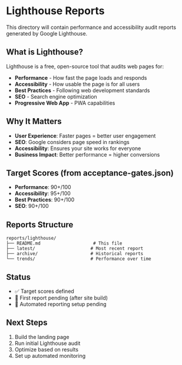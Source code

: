 # Lighthouse Reports

This directory will contain performance and accessibility audit reports generated by Google Lighthouse.

## What is Lighthouse?
Lighthouse is a free, open-source tool that audits web pages for:
- **Performance** - How fast the page loads and responds
- **Accessibility** - How usable the page is for all users
- **Best Practices** - Following web development standards
- **SEO** - Search engine optimization
- **Progressive Web App** - PWA capabilities

## Why It Matters
- **User Experience**: Faster pages = better user engagement
- **SEO**: Google considers page speed in rankings
- **Accessibility**: Ensures your site works for everyone
- **Business Impact**: Better performance = higher conversions

## Target Scores (from acceptance-gates.json)
- **Performance**: 90+/100
- **Accessibility**: 95+/100
- **Best Practices**: 90+/100
- **SEO**: 90+/100

## Reports Structure
```
reports/lighthouse/
├── README.md                    # This file
├── latest/                     # Most recent report
├── archive/                    # Historical reports
└── trends/                     # Performance over time
```

## Status
- ✅ Target scores defined
- 🔄 First report pending (after site build)
- 🔄 Automated reporting setup pending

## Next Steps
1. Build the landing page
2. Run initial Lighthouse audit
3. Optimize based on results
4. Set up automated monitoring
